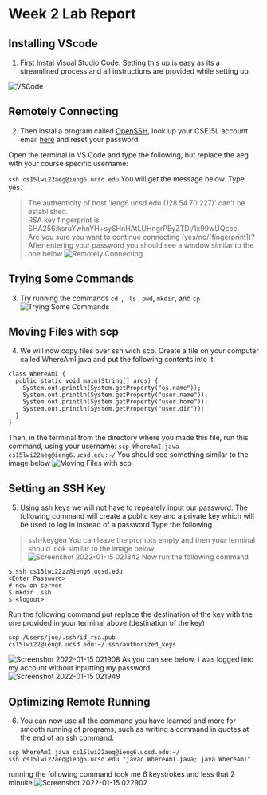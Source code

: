 # Week 2 Lab Report

## Installing VScode

1) First Instal [Visual Studio Code](https://code.visualstudio.com/). Setting this up is easy as its a streamlined process and all instructions are provided while setting up.

![VSCode](https://user-images.githubusercontent.com/97692709/149589685-3cb3fc3c-7a62-458f-9253-8060420b9aa9.png)

## Remotely Connecting

2) Then instal a program called [OpenSSH](https://docs.microsoft.com/en-us/windows-server/administration/openssh/openssh_install_firstuse), look up your CSE15L account email [here](https://sdacs.ucsd.edu/~icc/index.php) and reset your password.

Open the terminal in VS Code and type the following, but replace the aeg with your course specific username:

```ssh cs15lwi22aeg@ieng6.ucsd.edu```
You will get the message below. Type yes.
> The authenticity of host 'ieng6.ucsd.edu (128.54.70.227)' can't be established.\
RSA key fingerprint is SHA256:ksruYwhnYH+sySHnHAtLUHngrPEyZTDl/1x99wUQcec.\
Are you sure you want to continue connecting (yes/no/[fingerprint])? 
After entering your password you should see a window similar to the one below
![Remotely Connecting](https://user-images.githubusercontent.com/97692709/149595378-8d3c91f8-4733-46fe-9be8-31fdce6012d3.png)
## Trying Some Commands
3) Try running the commands ```cd ```, ``` ls``` , ```pwd```, ```mkdir```, and ```cp```
![Trying Some Commands](https://user-images.githubusercontent.com/97692709/149592012-952885e8-66f7-4c0c-b6e2-e8529a0fbe33.png)
## Moving Files with scp
4) We will now copy files over ssh wich scp. Create a file on your computer called WhereAmI.java and put the following contents into it: 
```
class WhereAmI {
  public static void main(String[] args) {
    System.out.println(System.getProperty("os.name"));
    System.out.println(System.getProperty("user.name"));
    System.out.println(System.getProperty("user.home"));
    System.out.println(System.getProperty("user.dir"));
  }
}
```
Then, in the terminal from the directory where you made this file, run this command, using your username:
```scp WhereAmI.java cs15lwi22aeg@ieng6.ucsd.edu:~/```
You should see something similar to the image below
![Moving Files with scp](https://user-images.githubusercontent.com/97692709/149596724-1e6fd93d-c726-4682-9099-11b98d2a9a22.png)
## Setting an SSH Key
5) Using ssh keys we will not have to repeately input our password. The following command will create a public key and a private key which will be used to log in instead of a password
Type the following
> ssh-keygen
You can leave the prompts empty and then your terminal should look similar to the image below
![Screenshot 2022-01-15 021342](https://user-images.githubusercontent.com/97692709/149597070-c353d1a5-1d7b-4b74-b1dd-35b4cfcf4b06.png)
Now run the following command
```
$ ssh cs15lwi22zz@ieng6.ucsd.edu
<Enter Password>
# now on server
$ mkdir .ssh
$ <logout>
```
Run the following command put replace the destination of the key with the one provided in your terminal above (destination of the key)
```
scp /Users/joe/.ssh/id_rsa.pub cs15lwi22@ieng6.ucsd.edu:~/.ssh/authorized_keys
```
![Screenshot 2022-01-15 021908](https://user-images.githubusercontent.com/97692709/149597642-e3a8b743-a29c-49fc-aa03-aef7adbdec76.png)
As you can see below, I was logged into my account without inputting my password
![Screenshot 2022-01-15 021949](https://user-images.githubusercontent.com/97692709/149597645-9260728c-c284-4613-acc3-2642761c29c5.png)
## Optimizing Remote Running
6) You can now use all the command you have learned and more for smooth running of programs, such as writing a command in quotes at the end of an ssh command. 
```
scp WhereAmI.java cs15lwi22aeq@ieng6.ucsd.edu:~/
ssh cs15lwi22aeq@ieng6.ucsd.edu "javac WhereAmI.java; java WhereAmI"

```
running the following command took me 6 keystrokes and less that 2 minuite
![Screenshot 2022-01-15 022902](https://user-images.githubusercontent.com/97692709/149598014-25fff4f4-8cb6-4a3e-8580-7c359f0235f7.png)